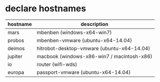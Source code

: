 # declare hostnames

| hostname      | description
| ------------- | ------------- 
| mars          | mbenben (windows-x64-win7)
| probos        | mbenben-vmware (ubuntu-x64-14.04)
| deimos        | hitrobot-desktop-vmware (ubuntu-x64-14.04)
| jupiter       | macbook (windows-x86-win7 / macintosh-x86)
| io            | router (wifi-wds)
| europa        | passport-vmware (ubuntu-x64-14.04)
